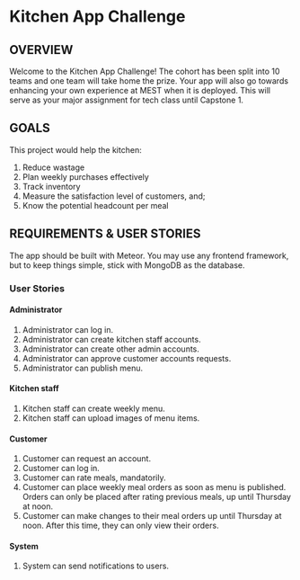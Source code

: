 # Kitchen App Challenge

## OVERVIEW
Welcome to the Kitchen App Challenge! The cohort has been split into 10 teams and one team will take home the prize. Your app will also go towards enhancing your own experience at MEST when it is deployed. This will serve as your major assignment for tech class until Capstone 1.

## GOALS
This project would help the kitchen:
1. Reduce wastage
2. Plan weekly purchases effectively
3. Track inventory
4. Measure the satisfaction level of customers, and;
5. Know the potential headcount per meal

## REQUIREMENTS & USER STORIES
The app should be built with Meteor. You may use any frontend framework, but to keep things simple, stick with MongoDB as the database.

### User Stories

#### Administrator
1. Administrator can log in.
2. Administrator can create kitchen staff accounts.
3. Administrator can create other admin accounts.
4. Administrator can approve customer accounts requests.
5. Administrator can publish menu.

#### Kitchen staff
1. Kitchen staff can create weekly menu.
2. Kitchen staff can upload images of menu items.

#### Customer
1. Customer can request an account.
2. Customer can log in.
3. Customer can rate meals, mandatorily.
4. Customer can place weekly meal orders as soon as menu is published. Orders can only be placed after rating previous meals, up until Thursday at noon.
5. Customer can make changes to their meal orders up until Thursday at noon. After this time, they can only view their orders.

#### System
1. System can send notifications to users.
